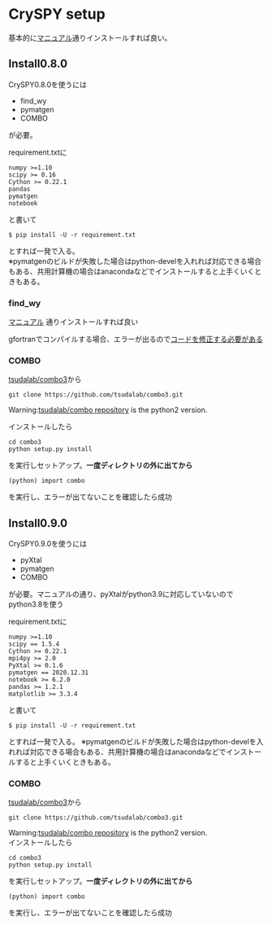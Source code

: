 
# CrySPY setup
基本的に[マニュアル](https://tomoki-yamashita.github.io/CrySPY_doc/installation/)通りインストールすれば良い。

## Install0.8.0

CrySPY0.8.0を使うには
- find_wy
- pymatgen
- COMBO

が必要。

requirement.txtに

```
numpy >=1.10
scipy >= 0.16
Cython >= 0.22.1
pandas
pymatgen
notebook
```

と書いて

```
$ pip install -U -r requirement.txt
```

とすれば一発で入る。  
※pymatgenのビルドが失敗した場合はpython-develを入れれば対応できる場合もある、共用計算機の場合はanacondaなどでインストールすると上手くいくときもある。

### find_wy

[マニュアル](https://tomoki-yamashita.github.io/cryspy/tutorial/01_install.html)
通りインストールすれば良い

gfortranでコンパイルする場合、エラーが出るので[コードを修正する必要がある](https://tomoki-yamashita.github.io/CrySPY/installation.html#installation-of-find-wy)

### COMBO
[tsudalab/combo3](https://github.com/tsudalab/combo3)から

```
git clone https://github.com/tsudalab/combo3.git
```
Warning:[tsudalab/combo repository](https://github.com/tsudalab/combo) is the python2 version.  

インストールしたら

```
cd combo3
python setup.py install
```
を実行しセットアップ。**一度ディレクトリの外に出てから**

```
(python) import combo
```

を実行し、エラーが出てないことを確認したら成功

## Install0.9.0
CrySPY0.9.0を使うには
- pyXtal
- pymatgen
- COMBO

が必要。マニュアルの通り、pyXtalがpython3.9に対応していないのでpython3.8を使う

requirement.txtに

```
numpy >=1.10
scipy == 1.5.4
Cython >= 0.22.1
mpi4py >= 2.0
PyXtal >= 0.1.6
pymatgen == 2020.12.31
notebook >= 6.2.0
pandas >= 1.2.1
matplotlib >= 3.3.4
```

と書いて

```
$ pip install -U -r requirement.txt
```

とすれば一発で入る。
※pymatgenのビルドが失敗した場合はpython-develを入れれば対応できる場合もある、共用計算機の場合はanacondaなどでインストールすると上手くいくときもある。

### COMBO
[tsudalab/combo3](https://github.com/tsudalab/combo3)から

```
git clone https://github.com/tsudalab/combo3.git
```
Warning:[tsudalab/combo repository](https://github.com/tsudalab/combo) is the python2 version.  
インストールしたら

```
cd combo3
python setup.py install
```

を実行しセットアップ。**一度ディレクトリの外に出てから**

```
(python) import combo
```
を実行し、エラーが出てないことを確認したら成功
